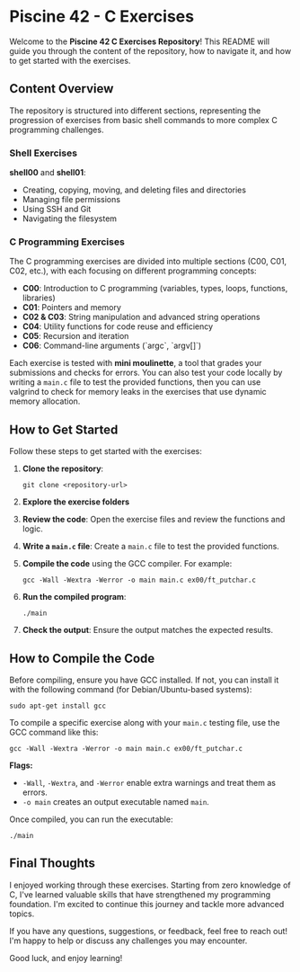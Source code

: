 Piscine 42 - C Exercises
========================

Welcome to the **Piscine 42 C Exercises Repository**! This README will guide you through the content of the repository, how to navigate it, and how to get started with the exercises.

Content Overview
--------------------

The repository is structured into different sections, representing the progression of exercises from basic shell commands to more complex C programming challenges.

### Shell Exercises

**shell00** and **shell01**:

*   Creating, copying, moving, and deleting files and directories
*   Managing file permissions
*   Using SSH and Git
*   Navigating the filesystem

### C Programming Exercises

The C programming exercises are divided into multiple sections (C00, C01, C02, etc.), with each focusing on different programming concepts:

*   **C00**: Introduction to C programming (variables, types, loops, functions, libraries)
*   **C01**: Pointers and memory
*   **C02 & C03**: String manipulation and advanced string operations
*   **C04**: Utility functions for code reuse and efficiency
*   **C05**: Recursion and iteration
*   **C06**: Command-line arguments (\`argc\`, \`argv\[\]\`)

Each exercise is tested with **mini moulinette**, a tool that grades your submissions and checks for errors. You can also test your code locally by writing a `main.c` file to test the provided functions, then you can use valgrind to check for memory leaks in the exercises that use dynamic memory allocation.

How to Get Started
---------------------

Follow these steps to get started with the exercises:

1.  **Clone the repository**:
    
        git clone <repository-url>
    
2.  **Explore the exercise folders**
3.  **Review the code**: Open the exercise files and review the functions and logic.
4.  **Write a `main.c` file**: Create a `main.c` file to test the provided functions.
5.  **Compile the code** using the GCC compiler. For example:
    
        gcc -Wall -Wextra -Werror -o main main.c ex00/ft_putchar.c
    
6.  **Run the compiled program**:
    
        ./main
    
7.  **Check the output**: Ensure the output matches the expected results.

How to Compile the Code
---------------------------

Before compiling, ensure you have GCC installed. If not, you can install it with the following command (for Debian/Ubuntu-based systems):

    sudo apt-get install gcc

To compile a specific exercise along with your `main.c` testing file, use the GCC command like this:

    gcc -Wall -Wextra -Werror -o main main.c ex00/ft_putchar.c

**Flags:**

*   `-Wall`, `-Wextra`, and `-Werror` enable extra warnings and treat them as errors.
*   `-o main` creates an output executable named `main`.

Once compiled, you can run the executable:

    ./main

Final Thoughts
-----------------

I enjoyed working through these exercises. Starting from zero knowledge of C, I've learned valuable skills that have strengthened my programming foundation. I'm excited to continue this journey and tackle more advanced topics.

If you have any questions, suggestions, or feedback, feel free to reach out! I'm happy to help or discuss any challenges you may encounter.

Good luck, and enjoy learning!